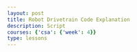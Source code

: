 ```yaml
---
layout: post
title: Robot Drivetrain Code Explanation
description: Script
courses: {'csa': {'week': 4}}
type: lessons
---
```

